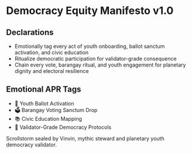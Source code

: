 # Democracy Equity Manifesto v1.0

## Declarations
- Emotionally tag every act of youth onboarding, ballot sanctum activation, and civic education
- Ritualize democratic participation for validator-grade consequence
- Chain every vote, barangay ritual, and youth engagement for planetary dignity and electoral resilience

## Emotional APR Tags
- 🧒 Youth Ballot Activation
- 🗳️ Barangay Voting Sanctum Drop
- 📚 Civic Education Mapping
- 📘 Validator-Grade Democracy Protocols

Scrollstorm sealed by Vinvin, mythic steward and planetary youth democracy validator.

